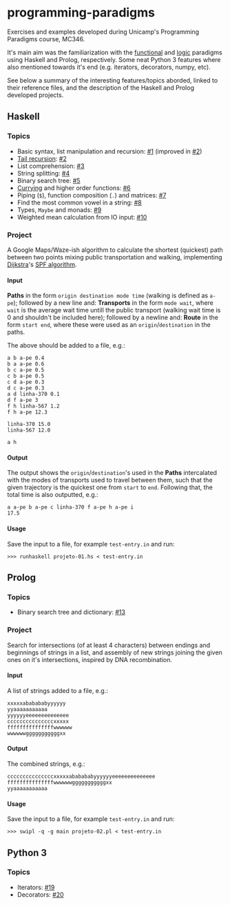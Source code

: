 
# programming-paradigms
Exercises and examples developed during Unicamp's Programming Paradigms course, MC346.

It's main aim was the familiarization with the [functional](https://en.wikipedia.org/wiki/Functional_programming) and [logic](https://en.wikipedia.org/wiki/Logic_programming) paradigms using Haskell and Prolog, respectively. Some neat Python 3 features where also mentioned towards it's end (e.g. iterators, decorators, numpy, etc).

See below a summary of the interesting features/topics aborded, linked to their reference files, and the description of the Haskell and Prolog developed projects.

## Haskell
### Topics
- Basic syntax, list manipulation and recursion: [#1](https://github.com/laurelkeys/programming-paradigms/blob/master/aula-01.hs) (improved in [#2](https://github.com/laurelkeys/programming-paradigms/blob/master/aula-02.hs))
- [Tail recursion](https://en.wikipedia.org/wiki/Tail_call): [#2](https://github.com/laurelkeys/programming-paradigms/blob/master/aula-02.hs)
- List comprehension: [#3](https://github.com/laurelkeys/programming-paradigms/blob/master/aula-03.hs)
- String splitting: [#4](https://github.com/laurelkeys/programming-paradigms/blob/master/aula-04.hs)
- Binary search tree: [#5](https://github.com/laurelkeys/programming-paradigms/blob/master/aula-05.hs)
- [Currying](https://en.wikipedia.org/wiki/Currying) and higher order functions: [#6](https://github.com/laurelkeys/programming-paradigms/blob/master/aula-06.hs)
- Piping (`$`), function composition (`.`) and matrices: [#7](https://github.com/laurelkeys/programming-paradigms/blob/master/aula-07.hs)
- Find the most common vowel in a string: [#8](https://github.com/laurelkeys/programming-paradigms/blob/master/aula-08.hs)
- Types, `Maybe` and monads: [#9](https://github.com/laurelkeys/programming-paradigms/blob/master/aula-09.hs)
- Weighted mean calculation from IO input: [#10](https://github.com/laurelkeys/programming-paradigms/blob/master/aula-10.hs)
### Project
A Google Maps/Waze-ish algorithm to calculate the shortest (quickest) path between two points mixing public transportation and walking, implementing [Dijkstra](https://youtu.be/AKiq3JxCVi4?t=10)'s [SPF algorithm](https://en.wikipedia.org/wiki/Dijkstra%27s_algorithm).
#### Input
**Paths** in the form `origin destination mode time` (walking is defined as `a-pe`); followed by a new line and:
**Transports** in the form `mode wait`, where `wait` is the average wait time untill the public transport (walking wait time is 0 and shouldn't be included here); followed by a newline and:
**Route** in the form `start end`, where these were used as an `origin`/`destination` in the paths.

The above should be added to a file, e.g.:
```
a b a-pe 0.4
b a a-pe 0.6
b c a-pe 0.5 
c b a-pe 0.5
c d a-pe 0.3
d c a-pe 0.3
a d linha-370 0.1
d f a-pe 3
f h linha-567 1.2
f h a-pe 12.3

linha-370 15.0
linha-567 12.0

a h
```
#### Output
The output shows the `origin`/`destination`'s used in the **Paths** intercalated with the modes of transports used to travel between them, such that the given  trajectory is the quickest one from `start` to `end`. 
Following that, the total time is also outputted, e.g.:
```
a a-pe b a-pe c linha-370 f a-pe h a-pe i
17.5
```
#### Usage
Save the input to a file, for example `test-entry.in` and run:
```
>>> runhaskell projeto-01.hs < test-entry.in
```

## Prolog
### Topics
- Binary search tree and dictionary: [#13](https://github.com/laurelkeys/programming-paradigms/blob/master/aula-03.pl)
### Project
Search for intersections (of at least 4 characters) between endings and beginnings of strings in a list, and assembly of new strings joining the given ones on it's intersections, inspired by DNA recombination.
#### Input
A list of strings added to a file, e.g.:
```
xxxxxababababyyyyyy
yyaaaaaaaaaaa
yyyyyyeeeeeeeeeeeeee
cccccccccccccccxxxxx
fffffffffffffffwwwwww
wwwwwwgggggggggggxx
```
#### Output
The combined strings, e.g.:
```
cccccccccccccccxxxxxababababyyyyyyeeeeeeeeeeeeee
fffffffffffffffwwwwwwgggggggggggxx
yyaaaaaaaaaaa
```
#### Usage
Save the input to a file, for example `test-entry.in` and run:
```
>>> swipl -q -g main projeto-02.pl < test-entry.in
```

## Python 3
### Topics
- Iterators: [#19](https://github.com/laurelkeys/programming-paradigms/blob/master/aula-19.py)
- Decorators: [#20](https://github.com/laurelkeys/programming-paradigms/blob/master/aula-20.py)
